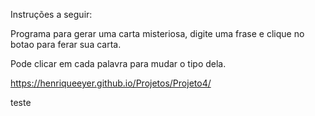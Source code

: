 Instruções a seguir:

Programa para gerar uma carta misteriosa, digite uma frase e clique no botao para ferar sua carta.

Pode clicar em cada palavra para mudar o tipo dela.

https://henriqueeyer.github.io/Projetos/Projeto4/

teste